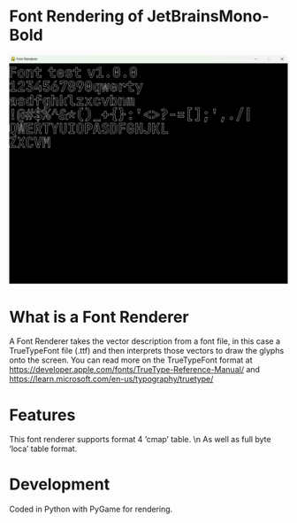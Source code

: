 # Font Rendering of JetBrainsMono-Bold
![screenshot](/docs/assets/screenshot1.png)

# What is a Font Renderer
A Font Renderer takes the vector description from a font file, in this case a TrueTypeFont file (.ttf) and then interprets those vectors to draw the glyphs onto the screen. You can read more on the TrueTypeFont format at https://developer.apple.com/fonts/TrueType-Reference-Manual/ and https://learn.microsoft.com/en-us/typography/truetype/

# Features 
This font renderer supports format 4 ‘cmap’ table. \n
As well as full byte ‘loca’ table format.

# Development
Coded in Python with PyGame for rendering.
